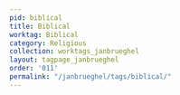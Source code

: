 ```yaml
---
pid: biblical
title: Biblical
worktag: Biblical
category: Religious
collection: worktags_janbrueghel
layout: tagpage_janbrueghel
order: '011'
permalink: "/janbrueghel/tags/biblical/"
---
```

